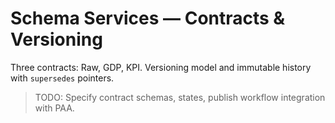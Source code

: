 # Schema Services — Contracts & Versioning

Three contracts: Raw, GDP, KPI. Versioning model and immutable history with `supersedes` pointers.

> TODO: Specify contract schemas, states, publish workflow integration with PAA.
